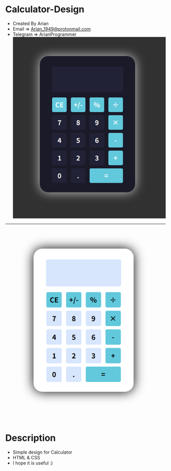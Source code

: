 # Calculator-Design
* Created By Arian
* Email => Arian_1949@protonmail.com
* Telegram => ArianProgrammer
![dark](https://raw.githubusercontent.com/01ArIaN10/Calculator-Design/main/dark.png)
--------------------------------------------------------------------------------------------------------
![light](https://raw.githubusercontent.com/01ArIaN10/Calculator-Design/main/light.png)

# Description
* Simple design for Calculator
* HTML & CSS
* I hope it is useful :)
